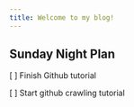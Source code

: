 ```yaml
---
title: Welcome to my blog!
---
```

## Sunday Night Plan
[ ] Finish Github tutorial

[ ] Start github crawling tutorial
